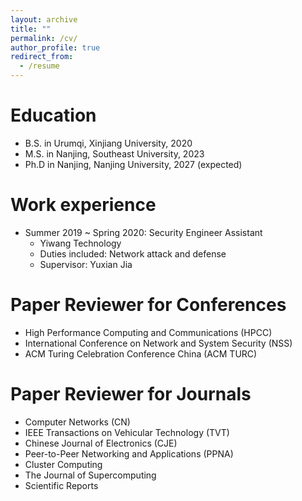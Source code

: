 ```yaml
---
layout: archive
title: ""
permalink: /cv/
author_profile: true
redirect_from:
  - /resume
---
```


Education
======
* B.S. in Urumqi, Xinjiang University, 2020
* M.S. in Nanjing, Southeast University, 2023
* Ph.D in Nanjing, Nanjing University, 2027 (expected)

Work experience
======
* Summer 2019 ~ Spring 2020: Security Engineer Assistant
  * Yiwang Technology
  * Duties included: Network attack and defense
  * Supervisor: Yuxian Jia

# Paper Reviewer for Conferences

- High Performance Computing and Communications (HPCC)
- International Conference on Network and System Security (NSS)
- ACM Turing Celebration Conference China (ACM TURC)

# Paper Reviewer for Journals

- Computer Networks (CN)
- IEEE Transactions on Vehicular Technology (TVT)
- Chinese Journal of Electronics (CJE)
- Peer-to-Peer Networking and Applications (PPNA)
- Cluster Computing
- The Journal of Supercomputing
- Scientific Reports